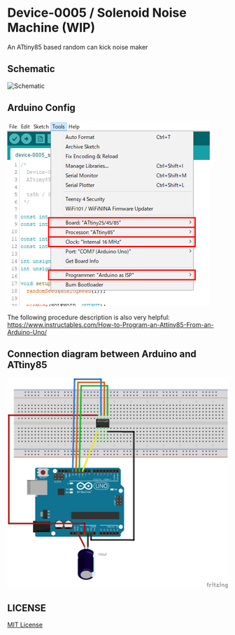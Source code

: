 # Device-0005 / Solenoid Noise Machine (WIP)
An ATtiny85 based random can kick noise maker

## Schematic
![Schematic](./docs/schematic.png)

## Arduino Config
![Arduino Config](./docs/tools.png)

The following procedure description is also very helpful:  
https://www.instructables.com/How-to-Program-an-Attiny85-From-an-Arduino-Uno/

## Connection diagram between Arduino and ATtiny85
![diagram](./docs/device-0005_breadboard.png)

## LICENSE
[MIT License](./LICENSE)